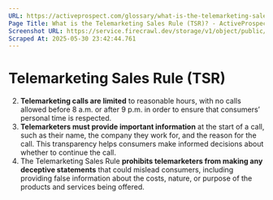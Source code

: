 ```yaml
---
URL: https://activeprospect.com/glossary/what-is-the-telemarketing-sales-rule/?utm_medium=Email&utm_source=Website&utm_campaign=AP-Email-InsideCBM-Nov
Page Title: What is the Telemarketing Sales Rule (TSR)? - ActiveProspect
Screenshot URL: https://service.firecrawl.dev/storage/v1/object/public/media/screenshot-e279bfb6-126b-4297-97c0-9eae55f0e34c.png
Scraped At: 2025-05-30 23:42:44.761
---
```

# Telemarketing Sales Rule (TSR)



2. **Telemarketing calls are limited** to reasonable hours, with no calls allowed before 8 a.m. or after 9 p.m. in order to ensure that consumers’ personal time is respected.
3. **Telemarketers must provide important information** at the start of a call, such as their name, the company they work for, and the reason for the call. This transparency helps consumers make informed decisions about whether to continue the call.
5. The Telemarketing Sales Rule **prohibits telemarketers from making any deceptive statements** that could mislead consumers, including providing false information about the costs, nature, or purpose of the products and services being offered.


